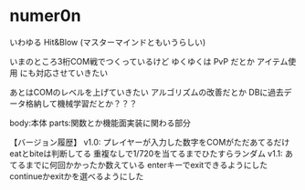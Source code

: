 # numer0n

いわゆる Hit&Blow (マスターマインドともいうらしい)

いまのところ3桁COM戦でつくっているけど
ゆくゆくは
PvP
だとか
アイテム使用
にも対応させていきたい

あとはCOMのレベルを上げていきたい
アルゴリズムの改善だとか
DBに過去データ格納して機械学習だとか？？？

body:本体
parts:関数とか機能面実装に関わる部分

【バージョン履歴】
v1.0:
プレイヤーが入力した数字をCOMがただあてるだけ
eatとbiteは判断してる
重複なしで1/720を当てるまでひたすらランダム
v1.1:
あてるまでに何回かかったか数えている
enterキーでexitできるようにした
continueかexitかを選べるようにした
